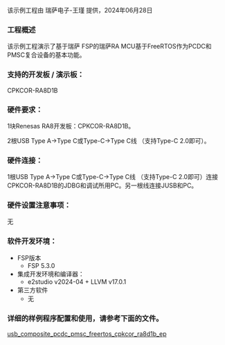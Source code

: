 该示例工程由 瑞萨电子-王瑾 提供，2024年06月28日

### 工程概述

该示例工程演示了基于瑞萨 FSP的瑞萨RA MCU基于FreeRTOS作为PCDC和PMSC复合设备的基本功能。

### 支持的开发板 / 演示板：

CPKCOR-RA8D1B
   
### 硬件要求：

1块Renesas RA8开发板：CPKCOR-RA8D1B。

2根USB Type A->Type C或Type-C->Type C线 （支持Type-C 2.0即可）。


### 硬件连接：

1根USB Type A->Type C或Type-C->Type C线 （支持Type-C 2.0即可）连接CPKCOR-RA8D1B的JDBG和调试所用PC。另一根线连接JUSB和PC。


### 硬件设置注意事项：

无

### 软件开发环境：
   
* FSP版本
  * FSP 5.3.0
* 集成开发环境和编译器：
  * e2studio v2024-04 + LLVM v17.0.1
* 第三方软件
  * 无 
	   

### 详细的样例程序配置和使用，请参考下面的文件。

[usb_composite_pcdc_pmsc_freertos_cpkcor_ra8d1b_ep](usb_composite_pcdc_pmsc_freertos_cpkcor_ra8d1b_ep.md)

